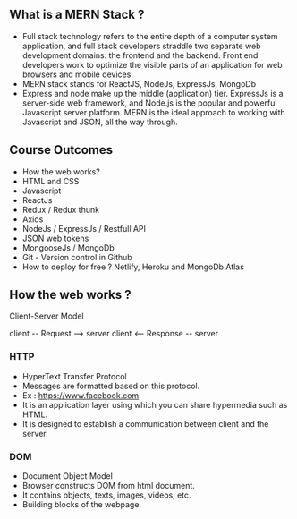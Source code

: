 ## What is a MERN Stack ?
- Full stack technology refers to the entire depth of a computer system application, and full stack developers straddle two separate web development domains: the frontend and the backend. Front end developers work to optimize the visible parts of an application for web browsers and mobile devices.
- MERN stack stands for ReactJS, NodeJs, ExpressJs, MongoDb
- Express and node make up the middle (application) tier. ExpressJs is a server-side web framework, and Node.js is the popular and powerful Javascript server platform. MERN is the ideal approach to working with Javascript and JSON, all the way through.


## Course Outcomes
- How the web works?
- HTML and CSS
- Javascript
- ReactJs
- Redux / Redux thunk
- Axios
- NodeJs / ExpressJs / Restfull API
- JSON web tokens
- MongooseJs / MongoDb
- Git - Version control in Github
- How to deploy for free ? Netlify, Heroku and MongoDb Atlas


## How the web works ?
Client-Server Model

client -- Request --> server
client <-- Response -- server


### HTTP
- HyperText Transfer Protocol
- Messages are formatted based on this protocol.
- Ex : https://www.facebook.com
- It is an application layer using which you can share hypermedia such as HTML.
- It is designed to establish a communication between client and the server.


### DOM
- Document Object Model
- Browser constructs DOM from html document.
- It contains objects, texts, images, videos, etc.
- Building blocks of the webpage.


